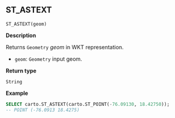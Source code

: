 ## ST_ASTEXT

```sql:signature
ST_ASTEXT(geom)
```

**Description**

Returns `Geometry` _geom_ in WKT representation.

* `geom`: `Geometry` input geom.

**Return type**

`String`

**Example**

```sql
SELECT carto.ST_ASTEXT(carto.ST_POINT(-76.09130, 18.42750));
-- POINT (-76.0913 18.4275)
```
